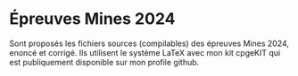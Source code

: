# Épreuves Mines 2024
Sont proposés les fichiers sources (compilables) des épreuves Mines 2024, enoncé et corrigé. Ils utilisent le système LaTeX avec mon kit cpgeKIT qui est publiquement disponible sur mon profile github. 
